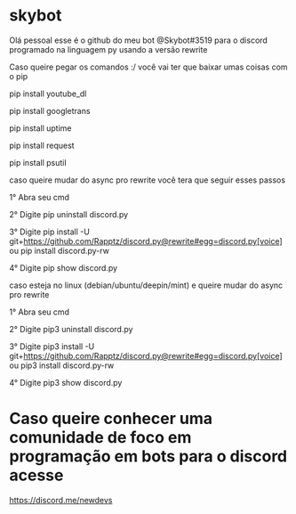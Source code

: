 # skybot

Olá pessoal esse é o github do meu bot @Skybot#3519 para o discord programado na linguagem py usando a versão rewrite

Caso queire pegar os comandos :/ você vai ter que baixar umas coisas com o pip

pip install youtube_dl

pip install googletrans

pip install uptime

pip install request

pip install psutil

caso queire mudar do async pro rewrite você tera que seguir esses passos 

1° Abra seu cmd

2° Digite pip uninstall discord.py

3° Digite pip install -U git+https://github.com/Rapptz/discord.py@rewrite#egg=discord.py[voice] ou pip install discord.py-rw

4° Digite pip show discord.py

caso esteja no linux (debian/ubuntu/deepin/mint) e queire mudar do async pro rewrite

1° Abra seu cmd

2° Digite pip3 uninstall discord.py

3° Digite pip3 install -U git+https://github.com/Rapptz/discord.py@rewrite#egg=discord.py[voice] ou pip3 install discord.py-rw

4° Digite pip3 show discord.py

# Caso queire conhecer uma comunidade de foco em programação em bots para o discord acesse

https://discord.me/newdevs

